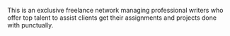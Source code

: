 This is an exclusive freelance network managing professional writers who offer top talent to assist clients get their assignments and projects done with punctually.
